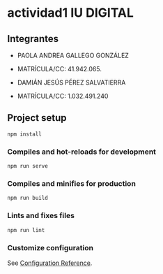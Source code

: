 # actividad1 IU DIGITAL

## Integrantes

- PAOLA ANDREA GALLEGO GONZÁLEZ
- MATRÍCULA/CC: 41.942.065.

- DAMIÁN JESÚS PÉREZ SALVATIERRA
- MATRÍCULA/CC: 1.032.491.240



## Project setup

```
npm install
```

### Compiles and hot-reloads for development

```
npm run serve
```

### Compiles and minifies for production

```
npm run build
```

### Lints and fixes files

```
npm run lint
```

### Customize configuration

See [Configuration Reference](https://cli.vuejs.org/config/).
